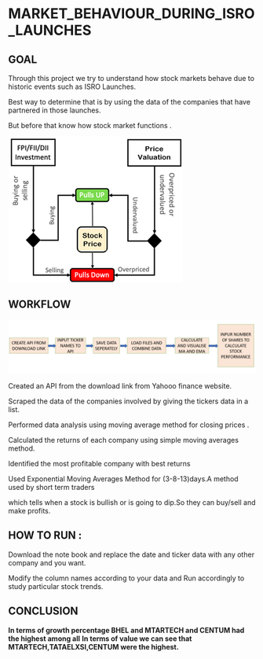 # MARKET_BEHAVIOUR_DURING_ISRO_LAUNCHES

## GOAL    
    
Through this project we try to understand how stock markets behave due to historic events such as ISRO Launches.
    
Best way to determine that is by using the data of the companies that have partnered in those launches.

But before that know how stock market functions .
   
![How stock market works](image.png)

## WORKFLOW

![WORK FLOW](<STOCK MARKET.PNG>)


Created an API from the download link from Yahooo finance website.

Scraped the data of the companies involved by giving the tickers data in a list.

Performed data analysis using moving average method for closing prices .

Calculated the returns of each company using simple moving averages method.

Identified the most profitable company with best returns

Used Exponential Moving Averages Method for (3-8-13)days.A method used by short term traders

which tells when a stock is bullish or is going to dip.So they can buy/sell and make profits.


## HOW TO RUN :

Download the note book and replace the date and ticker data with any other company and you want.

Modify the column names according to your data and Run accordingly to study particular stock trends.

## CONCLUSION

  **In terms of growth percentage BHEL and MTARTECH and CENTUM had the highest among all**
  **In terms of value we can see that MTARTECH,TATAELXSI,CENTUM were the highest.**
